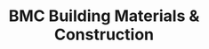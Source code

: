 ---
title: "BMC Building Materials & Construction"
url: /denver/bmc-building-materials-und-construction/
shop: Baumarkt
---